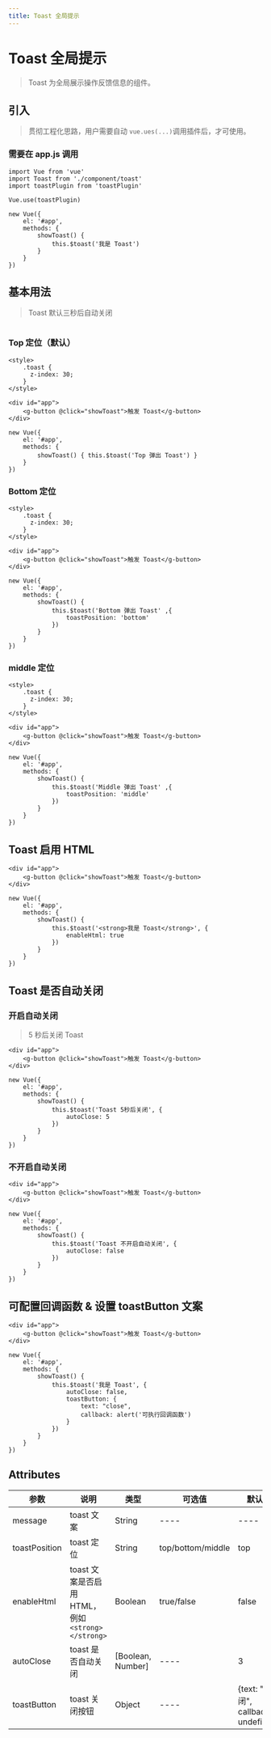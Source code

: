 ```yaml
---
title: Toast 全局提示
---
```


# Toast 全局提示
> Toast 为全局展示操作反馈信息的组件。

## 引入
> 贯彻工程化思路，用户需要自动 `vue.ues(...)`调用插件后，才可使用。

### 需要在 app.js 调用
```
import Vue from 'vue'
import Toast from './component/toast'
import toastPlugin from 'toastPlugin'

Vue.use(toastPlugin)

new Vue({
    el: '#app',
    methods: {
        showToast() {
            this.$toast('我是 Toast')
        }
    }
})
```

## 基本用法

> Toast 默认三秒后自动关闭

<div style="display: flex;">
<g-toast-top></g-toast-top><g-toast-bottom></g-toast-bottom><g-toast-middle></g-toast-middle>
</div>

### Top 定位（默认）

```
<style>
    .toast {
      z-index: 30;
    }
</style>

<div id="app">
    <g-button @click="showToast">触发 Toast</g-button>
</div>

new Vue({
    el: '#app',
    methods: {
        showToast() { this.$toast('Top 弹出 Toast') }
    }
})
```

### Bottom 定位

```
<style>
    .toast {
      z-index: 30;
    }
</style>

<div id="app">
    <g-button @click="showToast">触发 Toast</g-button>
</div>

new Vue({
    el: '#app',
    methods: {
        showToast() { 
            this.$toast('Bottom 弹出 Toast' ,{
                toastPosition: 'bottom'
            })
        }
    }
})
```

### middle 定位

```
<style>
    .toast {
      z-index: 30;
    }
</style>

<div id="app">
    <g-button @click="showToast">触发 Toast</g-button>
</div>

new Vue({
    el: '#app',
    methods: {
        showToast() {
            this.$toast('Middle 弹出 Toast' ,{
                toastPosition: 'middle'
            })
        }
    }
})
```

## Toast 启用 HTML

<p></p>
<g-toast-enableHtml></g-toast-enableHtml>
<p></p>

```
<div id="app">
    <g-button @click="showToast">触发 Toast</g-button>
</div>

new Vue({
    el: '#app',
    methods: {
        showToast() { 
            this.$toast('<strong>我是 Toast</strong>', {
                enableHtml: true
            }) 
        }
    }
})
```

## Toast 是否自动关闭
### 开启自动关闭
> 5 秒后关闭 Toast

<p></p>
<g-toast-autoClose></g-toast-autoClose>
<p></p>

```
<div id="app">
    <g-button @click="showToast">触发 Toast</g-button>
</div>

new Vue({
    el: '#app',
    methods: {
        showToast() { 
            this.$toast('Toast 5秒后关闭', {
                autoClose: 5
            }) 
        }
    }
})
```

### 不开启自动关闭

<p></p>
<g-toast-autoClose-false></g-toast-autoClose-false>
<p></p>

```
<div id="app">
    <g-button @click="showToast">触发 Toast</g-button>
</div>

new Vue({
    el: '#app',
    methods: {
        showToast() { 
            this.$toast('Toast 不开启自动关闭', {
                autoClose: false
            }) 
        }
    }
})
```

## 可配置回调函数 & 设置 toastButton 文案

<p></p>
<g-toast-toastButton></g-toast-toastButton>
<p></p>

```
<div id="app">
    <g-button @click="showToast">触发 Toast</g-button>
</div>

new Vue({
    el: '#app',
    methods: {
        showToast() { 
            this.$toast('我是 Toast', {
                autoClose: false,
                toastButton: {
                    text: "close", 
                    callback: alert('可执行回调函数')   
                }
            }) 
        }
    }
})
```

## Attributes
| 参数 | 说明 | 类型 | 可选值 | 默认值 |
| ---- | ---- | ---- | ---- | ---- | 
| message | toast 文案 | String | ---- | ---- | 
| toastPosition | toast 定位 | String | top/bottom/middle | top | 
| enableHtml | toast 文案是否启用 HTML，例如`<strong></strong>` | Boolean | true/false | false | 
| autoClose | toast 是否自动关闭 | [Boolean, Number]  | ---- | 3 | 
| toastButton | toast 关闭按钮 | Object | ---- | {text: "关闭", callback: undefined} |

